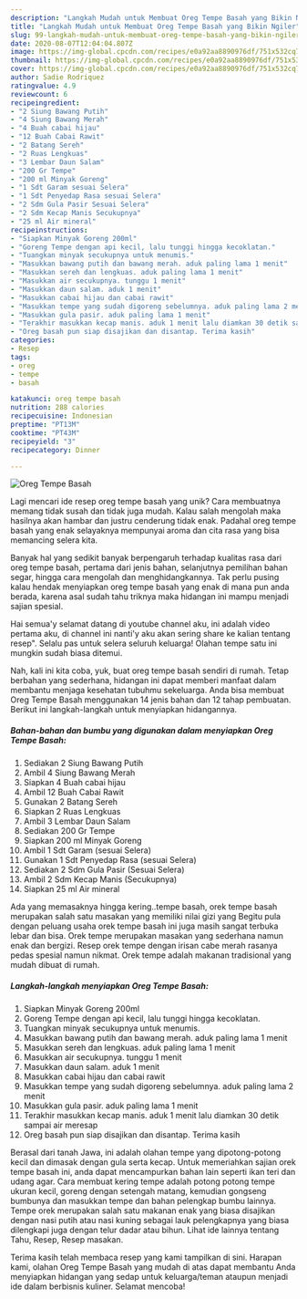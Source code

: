 ```yaml
---
description: "Langkah Mudah untuk Membuat Oreg Tempe Basah yang Bikin Ngiler"
title: "Langkah Mudah untuk Membuat Oreg Tempe Basah yang Bikin Ngiler"
slug: 99-langkah-mudah-untuk-membuat-oreg-tempe-basah-yang-bikin-ngiler
date: 2020-08-07T12:04:04.807Z
image: https://img-global.cpcdn.com/recipes/e0a92aa8890976df/751x532cq70/oreg-tempe-basah-foto-resep-utama.jpg
thumbnail: https://img-global.cpcdn.com/recipes/e0a92aa8890976df/751x532cq70/oreg-tempe-basah-foto-resep-utama.jpg
cover: https://img-global.cpcdn.com/recipes/e0a92aa8890976df/751x532cq70/oreg-tempe-basah-foto-resep-utama.jpg
author: Sadie Rodriquez
ratingvalue: 4.9
reviewcount: 6
recipeingredient:
- "2 Siung Bawang Putih"
- "4 Siung Bawang Merah"
- "4 Buah cabai hijau"
- "12 Buah Cabai Rawit"
- "2 Batang Sereh"
- "2 Ruas Lengkuas"
- "3 Lembar Daun Salam"
- "200 Gr Tempe"
- "200 ml Minyak Goreng"
- "1 Sdt Garam sesuai Selera"
- "1 Sdt Penyedap Rasa sesuai Selera"
- "2 Sdm Gula Pasir Sesuai Selera"
- "2 Sdm Kecap Manis Secukupnya"
- "25 ml Air mineral"
recipeinstructions:
- "Siapkan Minyak Goreng 200ml"
- "Goreng Tempe dengan api kecil, lalu tunggi hingga kecoklatan."
- "Tuangkan minyak secukupnya untuk menumis."
- "Masukkan bawang putih dan bawang merah. aduk paling lama 1 menit"
- "Masukkan sereh dan lengkuas. aduk paling lama 1 menit"
- "Masukkan air secukupnya. tunggu 1 menit"
- "Masukkan daun salam. aduk 1 menit"
- "Masukkan cabai hijau dan cabai rawit"
- "Masukkan tempe yang sudah digoreng sebelumnya. aduk paling lama 2 menit"
- "Masukkan gula pasir. aduk paling lama 1 menit"
- "Terakhir masukkan kecap manis. aduk 1 menit lalu diamkan 30 detik sampai air meresap"
- "Oreg basah pun siap disajikan dan disantap. Terima kasih"
categories:
- Resep
tags:
- oreg
- tempe
- basah

katakunci: oreg tempe basah 
nutrition: 288 calories
recipecuisine: Indonesian
preptime: "PT13M"
cooktime: "PT43M"
recipeyield: "3"
recipecategory: Dinner

---
```



![Oreg Tempe Basah](https://img-global.cpcdn.com/recipes/e0a92aa8890976df/751x532cq70/oreg-tempe-basah-foto-resep-utama.jpg)

Lagi mencari ide resep oreg tempe basah yang unik? Cara membuatnya memang tidak susah dan tidak juga mudah. Kalau salah mengolah maka hasilnya akan hambar dan justru cenderung tidak enak. Padahal oreg tempe basah yang enak selayaknya mempunyai aroma dan cita rasa yang bisa memancing selera kita.

Banyak hal yang sedikit banyak berpengaruh terhadap kualitas rasa dari oreg tempe basah, pertama dari jenis bahan, selanjutnya pemilihan bahan segar, hingga cara mengolah dan menghidangkannya. Tak perlu pusing kalau hendak menyiapkan oreg tempe basah yang enak di mana pun anda berada, karena asal sudah tahu triknya maka hidangan ini mampu menjadi sajian spesial.

Hai semua&#39;y selamat datang di youtube channel aku, ini adalah video pertama aku, di channel ini nanti&#39;y aku akan sering share ke kalian tentang resep&#34;. Selalu pas untuk selera seluruh keluarga! Olahan tempe satu ini mungkin sudah biasa ditemui.


Nah, kali ini kita coba, yuk, buat oreg tempe basah sendiri di rumah. Tetap berbahan yang sederhana, hidangan ini dapat memberi manfaat dalam membantu menjaga kesehatan tubuhmu sekeluarga. Anda bisa membuat Oreg Tempe Basah menggunakan 14 jenis bahan dan 12 tahap pembuatan. Berikut ini langkah-langkah untuk menyiapkan hidangannya.

<!--inarticleads1-->

##### Bahan-bahan dan bumbu yang digunakan dalam menyiapkan Oreg Tempe Basah:

1. Sediakan 2 Siung Bawang Putih
1. Ambil 4 Siung Bawang Merah
1. Siapkan 4 Buah cabai hijau
1. Ambil 12 Buah Cabai Rawit
1. Gunakan 2 Batang Sereh
1. Siapkan 2 Ruas Lengkuas
1. Ambil 3 Lembar Daun Salam
1. Sediakan 200 Gr Tempe
1. Siapkan 200 ml Minyak Goreng
1. Ambil 1 Sdt Garam (sesuai Selera)
1. Gunakan 1 Sdt Penyedap Rasa (sesuai Selera)
1. Sediakan 2 Sdm Gula Pasir (Sesuai Selera)
1. Ambil 2 Sdm Kecap Manis (Secukupnya)
1. Siapkan 25 ml Air mineral


Ada yang memasaknya hingga kering..tempe basah, orek tempe basah merupakan salah satu masakan yang memiliki nilai gizi yang Begitu pula dengan peluang usaha orek tempe basah ini juga masih sangat terbuka lebar dan bisa. Orek tempe merupakan masakan yang sederhana namun enak dan bergizi. Resep orek tempe dengan irisan cabe merah rasanya pedas spesial namun nikmat. Orek tempe adalah makanan tradisional yang mudah dibuat di rumah. 

<!--inarticleads2-->

##### Langkah-langkah menyiapkan Oreg Tempe Basah:

1. Siapkan Minyak Goreng 200ml
1. Goreng Tempe dengan api kecil, lalu tunggi hingga kecoklatan.
1. Tuangkan minyak secukupnya untuk menumis.
1. Masukkan bawang putih dan bawang merah. aduk paling lama 1 menit
1. Masukkan sereh dan lengkuas. aduk paling lama 1 menit
1. Masukkan air secukupnya. tunggu 1 menit
1. Masukkan daun salam. aduk 1 menit
1. Masukkan cabai hijau dan cabai rawit
1. Masukkan tempe yang sudah digoreng sebelumnya. aduk paling lama 2 menit
1. Masukkan gula pasir. aduk paling lama 1 menit
1. Terakhir masukkan kecap manis. aduk 1 menit lalu diamkan 30 detik sampai air meresap
1. Oreg basah pun siap disajikan dan disantap. Terima kasih


Berasal dari tanah Jawa, ini adalah olahan tempe yang dipotong-potong kecil dan dimasak dengan gula serta kecap. Untuk memeriahkan sajian orek tempe basah ini, anda dapat mencampurkan bahan lain seperti ikan teri dan udang agar. Cara membuat kering tempe adalah potong potong tempe ukuran kecil, goreng dengan setengah matang, kemudian gongseng bumbunya dan masukkan tempe dan bahan pelengkap bumbu lainnya. Tempe orek merupakan salah satu makanan enak yang biasa disajikan dengan nasi putih atau nasi kuning sebagai lauk pelengkapnya yang biasa dilengkapi juga dengan telur dadar atau bihun. Lihat ide lainnya tentang Tahu, Resep, Resep masakan. 

Terima kasih telah membaca resep yang kami tampilkan di sini. Harapan kami, olahan Oreg Tempe Basah yang mudah di atas dapat membantu Anda menyiapkan hidangan yang sedap untuk keluarga/teman ataupun menjadi ide dalam berbisnis kuliner. Selamat mencoba!
